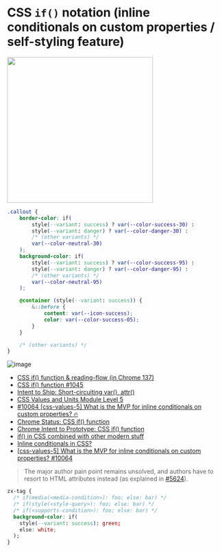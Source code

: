 # CSS `if()` notation (inline conditionals on custom properties / self-styling feature)

<img src="https://lea.verou.me/blog/2024/css-conditionals-now/images/callouts.png" height="340" />

```css
.callout {
	border-color: if(
		style(--variant: success) ? var(--color-success-30) :
		style(--variant: danger) ? var(--color-danger-30) :
		/* (other variants) */
		var(--color-neutral-30)
	);
	background-color: if(
		style(--variant: success) ? var(--color-success-95) :
		style(--variant: danger) ? var(--color-danger-95) :
		/* (other variants) */
		var(--color-neutral-95)
	);

	@container (style(--variant: success)) {
		&::before {
			content: var(--icon-success);
			color: var(--color-success-05);
		}
	}

	/* (other variants) */
}
```

![image](https://github.com/user-attachments/assets/4ce69b88-3a55-4ddb-8232-814579b00864)

- [CSS if() function & reading-flow (in Chrome 137)](https://www.youtube.com/watch?v=Apn8ucs7AL0&t=5s)
- [CSS if() function #1045](https://github.com/w3ctag/design-reviews/issues/1045)
- [Intent to Ship: Short-circuiting var(), attr()](https://groups.google.com/a/chromium.org/g/blink-dev/c/VqnJ6-4vGFs/m/OzblXmg7AAAJ)
- [CSS Values and Units Module Level 5](https://drafts.csswg.org/css-values-5/#if-notation)
- [#10064 [css-values-5] What is the MVP for inline conditionals on custom properties? 🔥](https://github.com/w3c/csswg-drafts/issues/10064)
- [Chrome Status: CSS if() function](https://chromestatus.com/feature/6313805904347136?gate=5132766385274880)
- [Chrome Intent to Prototype: CSS if() function](https://groups.google.com/a/chromium.org/g/blink-dev/c/ySEBHgVlhBM/m/zO5OcgtWEgAJ)
- [if() in CSS combined with other modern stuff](https://x.com/ChallengesCss/status/1909713366278369785)
- [Inline conditionals in CSS?](https://lea.verou.me/blog/2024/css-conditionals/)
- [[css-values-5] What is the MVP for inline conditionals on custom properties? #10064](https://github.com/w3c/csswg-drafts/issues/10064)

> The major author pain point remains unsolved, and authors have to resort to HTML attributes instead (as explained in [#5624](https://github.com/w3c/csswg-drafts/issues/5624)).


```css
zx-tag {
  /* if(media(<media-condition>): foo; else: bar) */
  /* if(style(<style-query>): foo; else: bar) */
  /* if(<supports-condition>): foo; else: bar) */
  background-color: if(
    style(--variant: success): green;
    else: white;
  );
}
```

